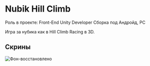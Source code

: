 # Nubik Hill Climb

Роль в проекте: Front-End Unity Developer
Сборка под Андройд, PC

Игра за нубика как в Hill Climb Racing в 3D.

## Скрины

![Фон-восстановлено](https://github.com/user-attachments/assets/4afc9c49-f8be-4aee-8088-b17b1a9abbaa)
